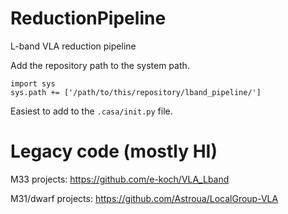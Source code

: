 # ReductionPipeline
L-band VLA reduction pipeline

Add the repository path to the system path.
```
import sys
sys.path += ['/path/to/this/repository/lband_pipeline/']
```
Easiest to add to the `.casa/init.py` file.

# Legacy code (mostly HI)

M33 projects: https://github.com/e-koch/VLA_Lband

M31/dwarf projects: https://github.com/Astroua/LocalGroup-VLA
